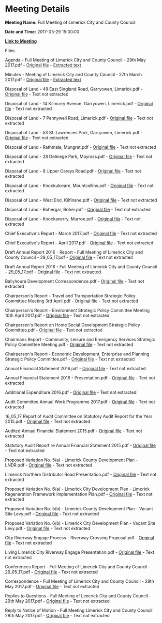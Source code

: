 # Meeting Details

**Meeting Name:** Full Meeting of Limerick City and County Council

**Date and Time:** 2017-05-29 15:00:00

**[Link to Meeting](https://www.limerick.ie/council/whats-on/full-meeting-limerick-city-and-county-council)**

Files: 

Agenda - Full Meeting of Limerick City and County Council - 29th May 2017.pdf - [Original file](https://www.limerick.ie/sites/default/files/media/documents/2017-05/00%20Agenda%20Meeting%20290517.pdf) - [Extracted text](./Agenda%20-%20Full%20Meeting%20of%20Limerick%20City%20and%20County%20Council%20-%2029th%20May%202017.md)

Minutes - Meeting of Limerick City and County Council - 27th March 2017.pdf - [Original file](https://www.limerick.ie/sites/default/files/media/documents/2017-05/01%20Minutes%20March%20Meeting%20of%20the%20Council%20270317.pdf) - [Extracted text](./Minutes%20-%20Meeting%20of%20Limerick%20City%20and%20County%20Council%20-%2027th%20March%202017.md)

Disposal of Land - 49 East Singland Road, Garryowen, Limerick.pdf - [Original file](https://www.limerick.ie/sites/default/files/media/documents/2017-05/02%20%28a%29%20Disposal%20of%20Land%20-%2049%20East%20Singland%20Road%252c%20Garryowen%252c%20Limerick.pdf) - Text not extracted

Disposal of Land - 14 Kilmurry Avenue, Garryowen, Limerick.pdf - [Original file](https://www.limerick.ie/sites/default/files/media/documents/2017-05/02%20%28b%29%20Disposal%20of%20Land%20-%2014%20Kilmurry%20Avenue%252c%20Garryowen%252c%20Limerick.pdf) - Text not extracted

Disposal of Land - 7 Pennywell Road, Limerick.pdf - [Original file](https://www.limerick.ie/sites/default/files/media/documents/2017-05/02%20%28c%29%20Disposal%20of%20Land%20-%207%20Pennywell%20Road%252c%20Limerick.pdf) - Text not extracted

Disposal of Land - 53 St. Lawrences Park, Garryowen, Limerick.pdf - [Original file](https://www.limerick.ie/sites/default/files/media/documents/2017-05/02%20%28d%29%20Disposal%20of%20Land%20-%2053%20St.%20Lawrences%20Park%252c%20Garryowen%252c%20Limerick.pdf) - Text not extracted

Disposal of Land - Rathmale, Mungret.pdf - [Original file](https://www.limerick.ie/sites/default/files/media/documents/2017-05/02%20%28e%29%20Disposa%20of%20Land%20-%20Rathmale%252c%20Mungret.pdf) - Text not extracted

Disposal of Land - 28 Delmege Park, Moyross.pdf - [Original file](https://www.limerick.ie/sites/default/files/media/documents/2017-05/02%20%28f%29%20Disposal%20of%20Land%20-%2028%20Delmege%20Park%252c%20Moyross.pdf) - Text not extracted

Disposal of Land - 8 Upper Careys Road.pdf - [Original file](https://www.limerick.ie/sites/default/files/media/documents/2017-05/02%20%28g%29%20Disposal%20of%20Land%20-%208%20Upper%20Careys%20Road.pdf) - Text not extracted

Disposal of Land - Knockulceare, Mountcollins.pdf - [Original file](https://www.limerick.ie/sites/default/files/media/documents/2017-05/02%20%28h%29%20Disposal%20of%20Land%20-%20Knockulceare%252c%20Mountcollins.pdf) - Text not extracted

Disposal of Land - West End, Kilfinane.pdf - [Original file](https://www.limerick.ie/sites/default/files/media/documents/2017-05/02%20%28i%29%20Disposal%20of%20Land%20-%20West%20End%252cKilfinane%20%281%29.pdf) - Text not extracted

Disposal of Land - Bohergar, Boher.pdf - [Original file](https://www.limerick.ie/sites/default/files/media/documents/2017-05/02%20%28j%29%20Disposal%20of%20Land%20-%20Bohergar%252c%20Boher.pdf) - Text not extracted

Disposal of Land - Knockanerry, Murroe.pdf - [Original file](https://www.limerick.ie/sites/default/files/media/documents/2017-05/02%20%28k%29%20Disposal%20of%20Land%20-%20Knockanerry%252c%20Murroe.pdf) - Text not extracted

Chief Executive's Report - March 2017.pdf - [Original file](https://www.limerick.ie/sites/default/files/media/documents/2017-05/03%20%28a%29%20%28i%29%20Chief%20Executive%2527s%20Report%20-%20March%202017.pdf) - Text not extracted

Chief Executive's Report - April 2017.pdf - [Original file](https://www.limerick.ie/sites/default/files/media/documents/2017-05/03%20%28a%29%20%28ii%29%20Chief%20Executive%20Report%20-%20April%202017.pdf) - Text not extracted

Draft Annual Report 2016 - Report - Full Meeting of Limerick City and County Council - 29_05_17.pdf - [Original file](https://www.limerick.ie/sites/default/files/media/documents/2017-05/03%20%28b%29%20%28i%29%20Draft%20Annual%20Report%202016%20-%20Report.pdf) - Text not extracted

Draft Annual Report 2016 - Full Meeting of Limerick City and County Council - 29_05_17.pdf - [Original file](https://www.limerick.ie/sites/default/files/media/documents/2017-05/03%20%28b%29%20%28ii%29%20Draft%20Annual%20Report%202016.pdf) - Text not extracted

Ballyhoura Development Correspondence.pdf - [Original file](https://www.limerick.ie/sites/default/files/media/documents/2017-05/03%20%28c%29%20Ballyhoura%20Development%20Correspondence.pdf) - Text not extracted

Chairperson's Report - Travel and Transportation Strategic Policy Committee Meeting 3rd April.pdf - [Original file](https://www.limerick.ie/sites/default/files/media/documents/2017-05/03%20%28f%29%20%28i%29%20Chairperson%2527s%20Report%20-%20Travel%20and%20Transportation%20Strategic%20Policy%20Committee%20Meeting%203rd%20April%252c.pdf) - Text not extracted

Chairperson's Report - Environment Strategic Policy Committee Meeting 10th April 2017.pdf - [Original file](https://www.limerick.ie/sites/default/files/media/documents/2017-05/03%20%28f%29%20%28ii%29%20%20Chairperson%2527s%20Report%20-%20Environment%20Strategic%20Policy%20Committee%20Meeting%2010th%20April%202017.pdf) - Text not extracted

Chairperson's Report on Home Social Development Strategic Policy Committee.pdf - [Original file](https://www.limerick.ie/sites/default/files/media/documents/2017-05/03%20%28f%29%20%28iii%29%20Chairperson%2527s%20Report%20on%20Home%20%20Social%20Development%20Strategic%20Policy%20Committee.pdf) - Text not extracted

Chairmans Report - Community, Leisure and Emergency Services Strategic Policy Committee Meeting.pdf - [Original file](https://www.limerick.ie/sites/default/files/media/documents/2017-05/03%20%28f%29%20%28iv%29%20Chairmans%20Report%20-%20Community%252c%20Leisure%20and%20Emergency%20Services%20Strategic%20Policy%20Committee%20Meeting.pdf) - Text not extracted

Chairperson's Report - Economic Development, Enterprise and Planning Strategic Policy Committee.pdf - [Original file](https://www.limerick.ie/sites/default/files/media/documents/2017-05/03%20%28f%29%20%28v%29%20Chairperson%2527s%20Report%20-%20Economic%20Development%252c%20Enterprise%20and%20Planning%20Strategic%20Policy%20Committe.pdf) - Text not extracted

Annual Financial Statement 2016.pdf - [Original file](https://www.limerick.ie/sites/default/files/media/documents/2017-05/03%20%28g%29%20Annual%20Financial%20Statement%202016.pdf) - Text not extracted

Annual Financial Statement 2016 - Presentation.pdf - [Original file](https://www.limerick.ie/sites/default/files/media/documents/2017-07/3%28g%29%20Annual%20Financial%20Statement%202016%20-%20Presentation%20at%20Meeting.pdf) - Text not extracted

Additional Expenditure 2016.pdf - [Original file](https://www.limerick.ie/sites/default/files/media/documents/2017-05/03%20%28h%29%20Additional%20Expenditure%202016.pdf) - Text not extracted

Audit Committee Annual Work Programme 2017.pdf - [Original file](https://www.limerick.ie/sites/default/files/media/documents/2017-05/03%20%28i%29%20Audit%20Committee%20Annual%20Work%20Programme%202017.pdf) - Text not extracted

16_05_17 Report of Audit Committee on Statutory Audit Report for the Year 2015.pdf - [Original file](https://www.limerick.ie/sites/default/files/media/documents/2017-05/03%20%28j%29%20%28i%29%20160517%20Report%20of%20Audit%20Committee%20on%20Statutory%20Audit%20Report%20for%20the%20Year%202015.pdf) - Text not extracted

Audited Annual Financial Statement 2015.pdf - [Original file](https://www.limerick.ie/sites/default/files/media/documents/2017-05/03%20%28j%29%20%28ii%29%20Auddited%20AFS%202015.pdf) - Text not extracted

Statutory Audit Report re Annual Financial Statement 2015.pdf - [Original file](https://www.limerick.ie/sites/default/files/media/documents/2017-05/03%20%28j%29%20%28iii%29%20Statutory%20Audit%20Report%20re%20AFS%202015%20%281%29.pdf) - Text not extracted

Proposed Variation No. 5(a) - Limerick County Development Plan - LNDR.pdf - [Original file](https://www.limerick.ie/sites/default/files/media/documents/2017-05/04%20%28a%29%20Proposed%20Variation%20No.%205%28a%29%20-%20Limerick%20County%20Development%20Plan%20-%20LNDR.pdf) - Text not extracted

Limerick Northern Distributor Road Presentation.pdf - [Original file](https://www.limerick.ie/sites/default/files/media/documents/2017-05/Limerick%20Northern%20Distributor%20Road%20Presentation.pdf) - Text not extracted

Proposed Variation No. 6(a) - Limerick City Development Plan - Limerick Regeneration Framework Implementation Plan.pdf - [Original file](https://www.limerick.ie/sites/default/files/media/documents/2017-05/04%20%28b%29%20Proposed%20Variation%20No.%206%28a%29%20-%20Limerick%20City%20Development%20Plan%20-%20Limerick%20Regeneration%20Framework%20Impleme.pdf) - Text not extracted

Proposed Variation No. 5(b) - Limerick County Development Plan - Vacant Site Levy.pdf - [Original file](https://www.limerick.ie/sites/default/files/media/documents/2017-05/04%20%28c%29%20Proposed%20Variation%20No.%205%28b%29%20-%20Limerick%20County%20Development%20Plan%20-%20Vacant%20Site%20Levy.pdf) - Text not extracted

Proposed Variation No. 6(b) - Limerick City Development Plan - Vacant Site Levy.pdf - [Original file](https://www.limerick.ie/sites/default/files/media/documents/2017-05/04%20%28d%29%20Proposed%20Variation%20No.%206%28b%29%20-%20Limerick%20City%20Development%20Plan%20-%20Vacant%20Site%20Levy.pdf) - Text not extracted

City Riverway Engage Process - Riverway Crossing Proposal.pdf - [Original file](https://www.limerick.ie/sites/default/files/media/documents/2017-05/04%20%28e%29%20City%20Riverway%20Engage%20Process%20-%20Riverway%20Crossing%20Proposal.pdf) - Text not extracted

Living Limerick City Riverway Engage Presentation.pdf - [Original file](https://www.limerick.ie/sites/default/files/media/documents/2017-06/Living%20Limerick%20City%20Riverway%20Engage%20Presentation.pdf) - Text not extracted

Conferences Report - Full Meeting of Limerick City and County Council - 29_05_17.pdf - [Original file](https://www.limerick.ie/sites/default/files/media/documents/2017-05/05%20%28ii%29%20Conferences%20Report.pdf) - Text not extracted

Correspondence - Full Meeting of Limerick City and County Council - 29th May 2017.pdf - [Original file](https://www.limerick.ie/sites/default/files/media/documents/2017-05/17%20Correspondence.pdf) - Text not extracted

Replies to Questions - Full Meeting of Limerick City and County Council - 29th May 2017.pdf - [Original file](https://www.limerick.ie/sites/default/files/media/documents/2017-05/Replies%20to%20Questions%20-%20Full%20Meeting%20of%20Limerick%20City%20and%20County%20Council%20-.pdf) - Text not extracted

Reply to Notice of Motion - Full Meeting Limerick City and County Council 29th May 2017.pdf - [Original file](https://www.limerick.ie/sites/default/files/media/documents/2017-07/Reply%20-%20Notice%20of%20Motion%20-%20Councillor%20Prendiville.pdf) - Text not extracted

